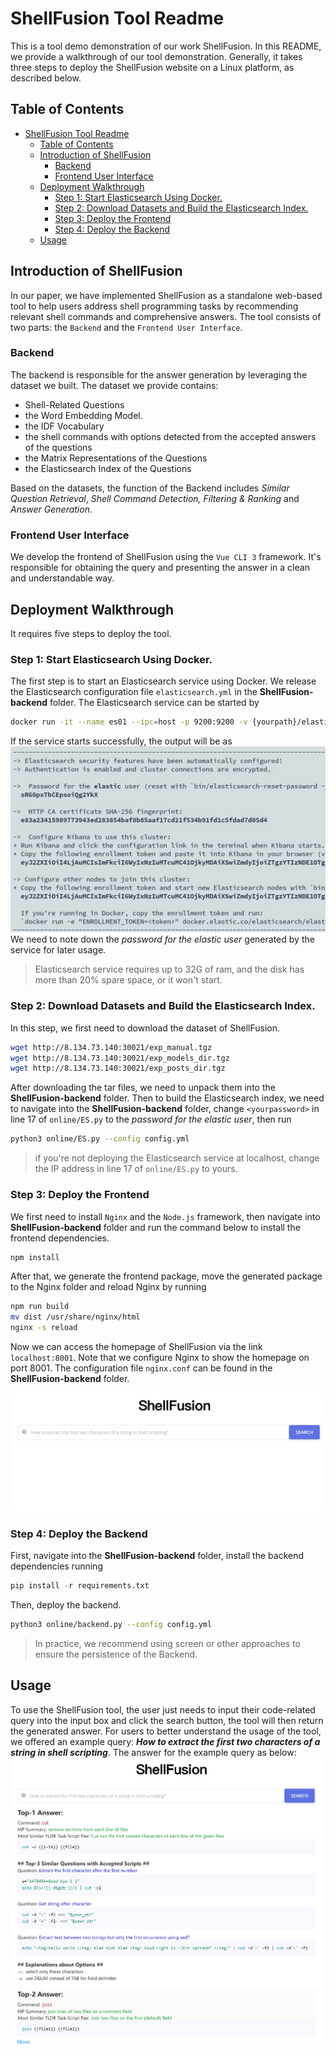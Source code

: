 # ShellFusion Tool Readme
This is a tool demo demonstration of our work ShellFusion. In this README, we provide a walkthrough of our tool demonstration. Generally, it takes three steps to deploy the ShellFusion website on a Linux platform, as described below.

## Table of Contents

- [ShellFusion Tool Readme](#shellfusion-tool-readme)
  - [Table of Contents](#table-of-contents)
  - [Introduction of ShellFusion](#introduction-of-shellfusion)
    - [Backend](#backend)
    - [Frontend User Interface](#frontend-user-interface)
  - [Deployment Walkthrough](#deployment-walkthrough)
    - [Step 1: Start Elasticsearch Using Docker.](#step-1-start-elasticsearch-using-docker)
    - [Step 2: Download Datasets and Build the Elasticsearch Index.](#step-2-download-datasets-and-build-the-elasticsearch-index)
    - [Step 3: Deploy the Frontend](#step-3-deploy-the-frontend)
    - [Step 4: Deploy the Backend](#step-4-deploy-the-backend)
  - [Usage](#usage)

## Introduction of ShellFusion
In our paper, we have implemented ShellFusion as a standalone web-based tool to help users address shell programming tasks by recommending relevant shell commands and comprehensive answers. The tool consists of two parts: the `Backend` and the `Frontend User Interface`.
### Backend
The backend is responsible for the answer generation by leveraging the dataset we built. The dataset we provide contains:
 - Shell-Related Questions
 - the Word Embedding Model.
 - the IDF Vocabulary
 - the shell commands with options detected from the accepted answers of the questions
 - the Matrix Representations of the Questions
 - the Elasticsearch Index of the Questions

Based on the datasets, the function of the Backend includes _Similar Question Retrieval_, _Shell Command Detection, Filtering & Ranking_ and _Answer Generation_.
### Frontend User Interface
We develop the frontend of ShellFusion using the `Vue CLI 3` framework. It's responsible for obtaining the query and presenting the answer in a clean and understandable way.
## Deployment Walkthrough
It requires five steps to deploy the tool. 
### Step 1: Start Elasticsearch Using Docker.

The first step is to start an Elasticsearch service using Docker. We release the Elasticsearch configuration file `elasticsearch.yml` in the **ShellFusion-backend** folder. The Elasticsearch service can be started by  
```sh
docker run -it --name es01 --ipc=host -p 9200:9200 -v {yourpath}/elasticsearch.yml:/config/elasticsearch.yml docker.elastic.co/ elasticsearch/elasticsearch:8.0.0
``` 
If the service starts successfully, the output will be as ![Elasticsearch](https://github.com/QuinVIVER/ShellFusion-tooldemo/blob/main/figs/fig5.jpg?raw=true) 
We need to note down the _password for the elastic user_ generated by the service for later usage. 

> Elasticsearch service requires up to 32G of ram, and the disk has more than 20% spare space, or it won't start.

### Step 2: Download Datasets and Build the Elasticsearch Index.

In this step, we first need to download the dataset of ShellFusion.
```sh
wget http://8.134.73.140:30021/exp_manual.tgz
wget http://8.134.73.140:30021/exp_models_dir.tgz
wget http://8.134.73.140:30021/exp_posts_dir.tgz
```
After downloading the tar files, we need to unpack them into the **ShellFusion-backend** folder. 
Then to build the Elasticsearch index, we need to navigate into the **ShellFusion-backend** folder, change `<yourpassword>` in line 17 of `online/ES.py` to the _password for the elastic user_, then run
``` sh
python3 online/ES.py --config config.yml
```
> if you're not deploying the Elasticsearch service at localhost, change the IP address in line 17 of `online/ES.py` to yours.
### Step 3: Deploy the Frontend
We first need to install `Nginx` and the `Node.js` framework, then navigate into **ShellFusion-backend** folder and run the command below to install the frontend dependencies. 
```sh
npm install
```
After that, we generate the frontend package, move the generated package to the Nginx folder and reload Nginx by running
```sh
npm run build
mv dist /usr/share/nginx/html
nginx -s reload
```
Now we can access the homepage of ShellFusion via the link `localhost:8001`. Note that we configure Nginx to show the homepage on port 8001. The configuration file `nginx.conf` can be found in the **ShellFusion-backend** folder.

![Tool page](https://github.com/QuinVIVER/ShellFusion-tooldemo/blob/main/figs/sf.jpg?raw=false) 

### Step 4: Deploy the Backend

First, navigate into the **ShellFusion-backend** folder, install the backend dependencies running
 ```python
 pip install -r requirements.txt
 ```
Then, deploy the backend.
```sh
python3 online/backend.py --config config.yml
```
> In practice, we recommend using screen or other approaches to ensure the persistence of the Backend.

## Usage
To use the ShellFusion tool, the user just needs to input their code-related query into the input box and click the search button, the tool will then return the generated answer.
For users to better understand the usage of the tool, we offered an example query: ***How to extract the first two characters of a string in shell scripting***. The answer for the example query as below:
![query](https://github.com/QuinVIVER/ShellFusion-tooldemo/blob/main/figs/SFresult.jpg?raw=false) 
